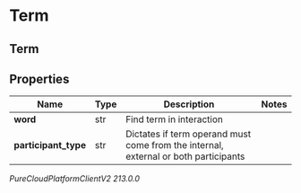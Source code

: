 # Term

## Term

## Properties

|Name | Type | Description | Notes|
|------------ | ------------- | ------------- | -------------|
| **word** | str | Find term in interaction | |
| **participant_type** | str | Dictates if term operand must come from the internal, external or both participants | |



_PureCloudPlatformClientV2 213.0.0_
